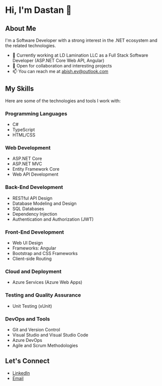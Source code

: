 # Hi, I'm Dastan 👋

## About Me

I'm a Software Developer with a strong interest in the .NET ecosystem and the related technologies.

- 💼 Currently working at LD Lamination LLC as a Full Stack Software Developer (ASP.NET Core Web API, Angular)
- 🤝 Open for collaboration and interesting projects
- 📫 You can reach me at abish.ev@outlook.com

## My Skills

Here are some of the technologies and tools I work with:

### Programming Languages
- C#
- TypeScript
- HTML/CSS

### Web Development
- ASP.NET Core
- ASP.NET MVC
- Entity Framework Core
- Web API Development

### Back-End Development
- RESTful API Design
- Database Modeling and Design
- SQL Databases
- Dependency Injection
- Authentication and Authorization (JWT)

### Front-End Development
- Web UI Design
- Frameworks: Angular
- Bootstrap and CSS Frameworks
- Client-side Routing

### Cloud and Deployment
- Azure Services (Azure Web Apps)

### Testing and Quality Assurance
- Unit Testing (xUnit)

### DevOps and Tools
- Git and Version Control
- Visual Studio and Visual Studio Code
- Azure DevOps
- Agile and Scrum Methodologies

## Let's Connect

- [LinkedIn](https://www.linkedin.com/in/dastan-abishev)
- [Email](mailto:abish.ev@outlook.com)
